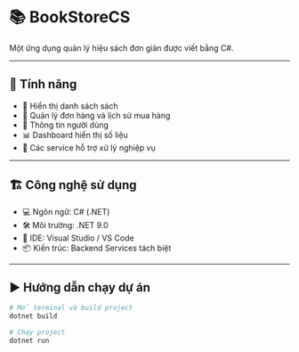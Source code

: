 # 📚 BookStoreCS

Một ứng dụng quản lý hiệu sách đơn giản được viết bằng C#.

---

## 🚀 Tính năng

- 📖 Hiển thị danh sách sách
- 🛒 Quản lý đơn hàng và lịch sử mua hàng
- 👤 Thông tin người dùng
- 📊 Dashboard hiển thị số liệu
- 🧰 Các service hỗ trợ xử lý nghiệp vụ

---

## 🏗️ Công nghệ sử dụng

- 💻 Ngôn ngữ: C# (.NET)
- 🛠️ Môi trường: .NET 9.0
- 🔧 IDE: Visual Studio / VS Code
- 📦 Kiến trúc: Backend Services tách biệt

---

## ▶️ Hướng dẫn chạy dự án

```bash
# Mở terminal và build project
dotnet build

# Chạy project
dotnet run
